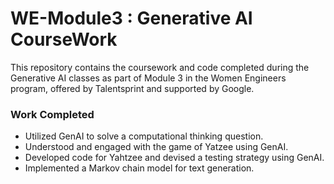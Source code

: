 # WE-Module3 : Generative AI CourseWork

This repository contains the coursework and code completed during the Generative AI classes as part of Module 3 in the Women Engineers program, offered by Talentsprint and supported by Google.

### Work Completed
- Utilized GenAI to solve a computational thinking question.
- Understood and engaged with the game of Yatzee using GenAI.
- Developed code for Yahtzee and devised a testing strategy using GenAI.
- Implemented a Markov chain model for text generation.
